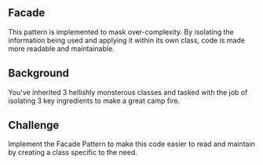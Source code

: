 ## Facade

This pattern is implemented to mask over-complexity. By isolating the information being used and applying it within its own class, code is made more readable and maintainable. 

## Background

You've inherited 3 hellishly monsterous classes and tasked with the job of isolating 3 key ingredients to make a great camp fire. 

## Challenge

Implement the Facade Pattern to make this code easier to read and maintain by creating a class specific to the need. 
